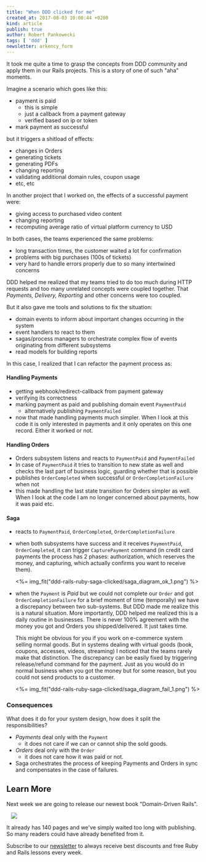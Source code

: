 ```yaml
---
title: "When DDD clicked for me"
created_at: 2017-08-03 10:08:44 +0200
kind: article
publish: true
author: Robert Pankowecki
tags: [ 'ddd' ]
newsletter: arkency_form
---
```


It took me quite a time to grasp the concepts from DDD community and apply them in our Rails projects. This is a story of one of such "aha" moments.

<!-- more -->

Imagine a scenario which goes like this:

- payment is paid
  - this is simple
  - just a callback from a payment gateway
  - verified based on ip or token
- mark payment as successful

but it triggers a shitload of effects:

- changes in Orders
- generating tickets
- generating PDFs
- changing reporting
- validating additional domain rules, coupon usage
- etc, etc

In another project that I worked on, the effects of a successful payment were:

- giving access to purchased video content
- changing reporting
- recomputing average ratio of virtual platform currency to USD

In both cases, the teams experienced the same problems:

* long transaction times, the customer waited a lot for confirmation
* problems with big purchases (100s of tickets)
* very hard to handle errors properly due to so many intertwined concerns

DDD helped me realized that my teams tried to do too much during HTTP requests and too many unrelated concepts were coupled together. That _Payments, Delivery, Reporting_ and other concerns were too coupled.

But it also gave me tools and solutions to fix the situation:

* domain events to inform about important changes occurring in the system
* event handlers to react to them
* sagas/process managers to orchestrate complex flow of events originating from different subsystems
* read models for building reports

In this case, I realized that I can refactor the payment process as:

#### Handling Payments

  * getting webhook/redirect-callback from payment gateway
  * verifying its correctness
  * marking payment as paid and publishing domain event `PaymentPaid`
    * alternatively publishing `PaymentFailed`
  * now that made handling payments much simpler. When I look at this code it is only interested in payments and it only operates on this one record. Either it worked or not.

#### Handling Orders

  * Orders subsystem listens and reacts to `PaymentPaid` and `PaymentFailed`
  * In case of `PaymentPaid` it tries to transition to new state as well and checks the last part of business logic, guarding whether that is possible
  * publishes `OrderCompleted` when successful or `OrderCompletionFailure` when not
  * this made handling the last state transition for Orders simpler as well. When I look at the code I am no longer concerned about payments, how it was paid etc.

#### Saga

* reacts to `PaymentPaid`, `OrderCompleted`, `OrderCompletionFailure`
* when both subsystems have success and it receives `PaymentPaid`, `OrderCompleted`, it can trigger `CapturePayment` command (in credit card payments the process has 2 phases: authorization, which reserves the money, and capturing, which actually confirms you want to receive them).

    <%= img_fit("ddd-rails-ruby-saga-clicked/saga_diagram_ok_1.png") %>

* when the `Payment` is _Paid_ but we could not complete our `Order` and got `OrderCompletionFailure` for a brief moment of time (temporally) we have a discrepancy between two sub-systems. But DDD made me realize this is a natural situation. More importantly, DDD helped me realized this is a daily routine in businesses. There is never 100% agreement with the money you got and Orders you shipped/delivered. It just takes time.

    This might be obvious for you if you work on e-commerce system selling normal goods. But in systems dealing with virtual goods (book, coupons, accesses, videos, streaming) I noticed that the teams rarely make that distinction. The discrepancy can be easily fixed by triggering release/refund command for the payment. Just as you would do in normal business when you got the money but for some reason, but you could not send products to a customer.

    <%= img_fit("ddd-rails-ruby-saga-clicked/saga_diagram_fail_1.png") %>

### Consequences

What does it do for your system design, how does it split the responsibilities?

* _Payments_ deal only with the `Payment`
  * it does not care if we can or cannot ship the sold goods.
* _Orders_ deal only with the `Order`
  * it does not care how it was paid or not.
* Saga orchestrates the process of keeping Payments and Orders in sync and compensates in the case of failures.


## Learn More

Next week we are going to release our newest book "Domain-Driven Rails".

<div style="margin:auto; width: 480px;">
  <a href="/domain-driven-rails/">
    <img src="//blog-arkency.imgix.net/domain-driven-rails-design/cover7-100.png?w=480&h=480&fit=max">
  </a>
</div>

It already has 140 pages and we've simply waited too long with publishing. So many readers could have already benefited from it.

Subscribe to our [newsletter](http://arkency.com/newsletter) to always receive best discounts and free Ruby and Rails lessons every week.

